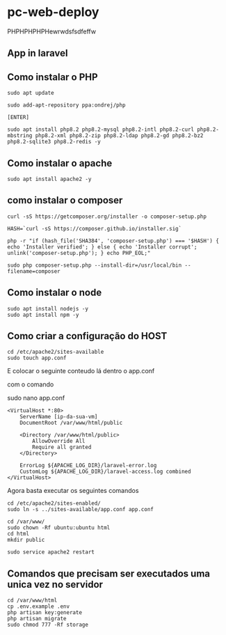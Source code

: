 # pc-web-deploy
PHPHPHPHPHewrwdsfsdfeffw
## App in laravel 

## Como instalar o PHP

```
sudo apt update

sudo add-apt-repository ppa:ondrej/php

[ENTER]

sudo apt install php8.2 php8.2-mysql php8.2-intl php8.2-curl php8.2-mbstring php8.2-xml php8.2-zip php8.2-ldap php8.2-gd php8.2-bz2 php8.2-sqlite3 php8.2-redis -y

```


## Como instalar o apache

```
sudo apt install apache2 -y
```


## como instalar o composer

```
curl -sS https://getcomposer.org/installer -o composer-setup.php

HASH=`curl -sS https://composer.github.io/installer.sig`

php -r "if (hash_file('SHA384', 'composer-setup.php') === '$HASH') { echo 'Installer verified'; } else { echo 'Installer corrupt'; unlink('composer-setup.php'); } echo PHP_EOL;"

sudo php composer-setup.php --install-dir=/usr/local/bin --filename=composer

```

## Como instalar o node

```
sudo apt install nodejs -y
sudo apt install npm -y
```


## Como criar a configuração do HOST

```
cd /etc/apache2/sites-available
sudo touch app.conf
```

E colocar o seguinte conteudo lá dentro o app.conf

com o comando 

sudo nano app.conf

```
<VirtualHost *:80>
    ServerName [ip-da-sua-vm]
    DocumentRoot /var/www/html/public

    <Directory /var/www/html/public>
        AllowOverride All
        Require all granted
    </Directory>

    ErrorLog ${APACHE_LOG_DIR}/laravel-error.log
    CustomLog ${APACHE_LOG_DIR}/laravel-access.log combined
</VirtualHost>
```

Agora basta executar os seguintes comandos

```
cd /etc/apache2/sites-enabled/
sudo ln -s ../sites-available/app.conf app.conf

cd /var/www/
sudo chown -Rf ubuntu:ubuntu html
cd html
mkdir public

sudo service apache2 restart
```


## Comandos que precisam ser executados uma unica vez no servidor

```
cd /var/www/html
cp .env.example .env
php artisan key:generate
php artisan migrate
sudo chmod 777 -Rf storage
```

